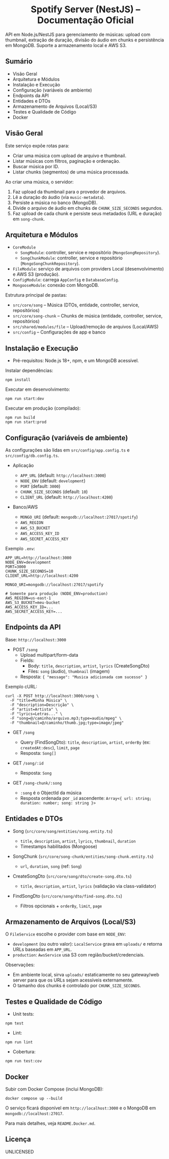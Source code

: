 <h1 align="center">Spotify Server (NestJS) – Documentação Oficial</h1>

API em Node.js/NestJS para gerenciamento de músicas: upload com thumbnail, extração de duração, divisão do áudio em chunks e persistência em MongoDB. Suporte a armazenamento local e AWS S3.

## Sumário

- Visão Geral
- Arquitetura e Módulos
- Instalação e Execução
- Configuração (variáveis de ambiente)
- Endpoints da API
- Entidades e DTOs
- Armazenamento de Arquivos (Local/S3)
- Testes e Qualidade de Código
- Docker

## Visão Geral

Este serviço expõe rotas para:
- Criar uma música com upload de arquivo e thumbnail.
- Listar músicas com filtros, paginação e ordenação.
- Buscar música por ID.
- Listar chunks (segmentos) de uma música processada.

Ao criar uma música, o servidor:
1. Faz upload da thumbnail para o provedor de arquivos.
2. Lê a duração do áudio (via `music-metadata`).
3. Persiste a música no banco (MongoDB).
4. Divide o arquivo de áudio em chunks de `CHUNK_SIZE_SECONDS` segundos.
5. Faz upload de cada chunk e persiste seus metadados (URL e duração) em `song-chunk`.

## Arquitetura e Módulos

- `CoreModule`
  - `SongModule`: controller, service e repositório (`MongoSongRepository`).
  - `SongChunkModule`: controller, service e repositório (`MongoSongChunkRepository`).
- `FileModule`: serviço de arquivos com providers Local (desenvolvimento) e AWS S3 (produção).
- `ConfigModule`: carrega `AppConfig` e `DatabaseConfig`.
- `MongooseModule`: conexão com MongoDB.

Estrutura principal de pastas:
- `src/core/song` – Música (DTOs, entidade, controller, service, repositórios)
- `src/core/song-chunk` – Chunks de música (entidade, controller, service, repositórios)
- `src/shared/modules/file` – Upload/remoção de arquivos (Local/AWS)
- `src/config` – Configurações de app e banco

## Instalação e Execução

- Pré-requisitos: Node.js 18+, npm, e um MongoDB acessível.

Instalar dependências:

```
npm install
```

Executar em desenvolvimento:

```
npm run start:dev
```

Executar em produção (compilado):

```
npm run build
npm run start:prod
```

## Configuração (variáveis de ambiente)

As configurações são lidas em `src/config/app.config.ts` e `src/config/db.config.ts`.

- Aplicação
  - `APP_URL` (default: `http://localhost:3000`)
  - `NODE_ENV` (default: `development`)
  - `PORT` (default: `3000`)
  - `CHUNK_SIZE_SECONDS` (default: `10`)
  - `CLIENT_URL` (default: `http://localhost:4200`)

- Banco/AWS
  - `MONGO_URI` (default: `mongodb://localhost:27017/spotify`)
  - `AWS_REGION`
  - `AWS_S3_BUCKET`
  - `AWS_ACCESS_KEY_ID`
  - `AWS_SECRET_ACCESS_KEY`

Exemplo `.env`:

```
APP_URL=http://localhost:3000
NODE_ENV=development
PORT=3000
CHUNK_SIZE_SECONDS=10
CLIENT_URL=http://localhost:4200

MONGO_URI=mongodb://localhost:27017/spotify

# Somente para produção (NODE_ENV=production)
AWS_REGION=us-east-1
AWS_S3_BUCKET=meu-bucket
AWS_ACCESS_KEY_ID=...
AWS_SECRET_ACCESS_KEY=...
```

## Endpoints da API

Base: `http://localhost:3000`

- POST `/song`
  - Upload multipart/form-data
  - Fields:
    - Body: `title`, `description`, `artist`, `lyrics` (CreateSongDto)
    - Files: `song` (áudio), `thumbnail` (imagem)
  - Resposta: `{ "message": "Musica adicionada com sucesso" }`

Exemplo cURL:

```
curl -X POST http://localhost:3000/song \
  -F "title=Minha Música" \
  -F "description=Descrição" \
  -F "artist=Artista" \
  -F "lyrics=Letras..." \
  -F "song=@/caminho/arquivo.mp3;type=audio/mpeg" \
  -F "thumbnail=@/caminho/thumb.jpg;type=image/jpeg"
```

- GET `/song`
  - Query (FindSongDto): `title`, `description`, `artist`, `orderBy` (ex: `createdAt:desc`), `limit`, `page`
  - Resposta: `Song[]`

- GET `/song/:id`
  - Resposta: `Song`

- GET `/song-chunk/:song`
  - `:song` é o ObjectId da música
  - Resposta ordenada por `_id` ascendente: `Array<{ url: string; duration: number; song: string }>`

## Entidades e DTOs

- Song (`src/core/song/entities/song.entity.ts`)
  - `title`, `description`, `artist`, `lyrics`, `thumbnail`, `duration`
  - Timestamps habilitados (Mongoose)

- SongChunk (`src/core/song-chunk/entities/song-chunk.entity.ts`)
  - `url`, `duration`, `song` (ref: `Song`)

- CreateSongDto (`src/core/song/dto/create-song.dto.ts`)
  - `title`, `description`, `artist`, `lyrics` (validação via class-validator)

- FindSongDto (`src/core/song/dto/find-song.dto.ts`)
  - Filtros opcionais + `orderBy`, `limit`, `page`

## Armazenamento de Arquivos (Local/S3)

O `FileService` escolhe o provider com base em `NODE_ENV`:
- `development` (ou outro valor): `LocalService` grava em `uploads/` e retorna URLs baseadas em `APP_URL`.
- `production`: `AwsService` usa S3 com região/bucket/credenciais.

Observações:
- Em ambiente local, sirva `uploads/` estaticamente no seu gateway/web server para que os URLs sejam acessíveis externamente.
- O tamanho dos chunks é controlado por `CHUNK_SIZE_SECONDS`.

## Testes e Qualidade de Código

- Unit tests:

```
npm test
```

- Lint:

```
npm run lint
```

- Cobertura:

```
npm run test:cov
```

## Docker

Subir com Docker Compose (inclui MongoDB):

```
docker compose up --build
```

O serviço ficará disponível em `http://localhost:3000` e o MongoDB em `mongodb://localhost:27017`.

Para mais detalhes, veja `README.Docker.md`.

## Licença

UNLICENSED

